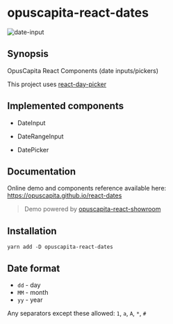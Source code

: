# opuscapita-react-dates

![date-input](https://raw.githubusercontent.com/OpusCapita/react-dates/f01f4a9e42be4de2f4ae9ced2eb63155fe6e866e/docs/DateInput.gif)

## Synopsis

OpusCapita React Components (date inputs/pickers)

This project uses [react-day-picker](https://github.com/gpbl/react-day-picker)

## Implemented components

* DateInput

* DateRangeInput

* DatePicker

## Documentation

Online demo and components reference available here: https://opuscapita.github.io/react-dates

> Demo powered by [opuscapita-react-showroom](https://github.com/OpusCapitaBES/js-react-showroom-client)

## Installation

`yarn add -D opuscapita-react-dates`

## Date format

* `dd` - day
* `MM` - month
* `yy` - year

Any separators except these allowed: `1`, `a`, `A`, `*`, `#`
